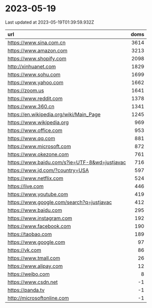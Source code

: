# 2023-05-19

<!-- BEGIN -->
Last updated at 2023-05-19T01:39:59.932Z

url | doms
:- | -:
https://www.sina.com.cn | 3614
https://www.amazon.com | 3213
https://www.shopify.com | 2098
http://xinhuanet.com | 1829
https://www.sohu.com | 1699
https://www.yahoo.com | 1662
https://zoom.us | 1641
https://www.reddit.com | 1378
https://www.360.cn | 1341
https://en.wikipedia.org/wiki/Main_Page | 1245
https://www.wikipedia.org | 969
https://www.office.com | 953
https://www.qq.com | 881
https://www.microsoft.com | 872
https://www.okezone.com | 761
https://www.baidu.com/s?ie=UTF-8&wd=justjavac | 716
https://www.jd.com/?country=USA | 597
https://www.netflix.com | 524
https://live.com | 446
https://www.youtube.com | 419
https://www.google.com/search?q=justjavac | 412
https://www.baidu.com | 295
https://www.instagram.com | 192
https://www.facebook.com | 190
https://taobao.com | 189
https://www.google.com | 97
https://vk.com | 86
https://www.tmall.com | 26
https://www.alipay.com | 12
https://weibo.com | 8
https://www.csdn.net | -1
https://panda.tv | -1
http://microsoftonline.com | -1
<!-- END -->
